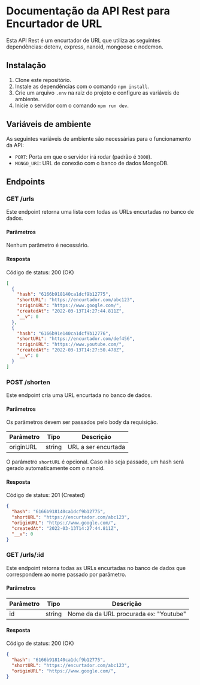 # Documentação da API Rest para Encurtador de URL

Esta API Rest é um encurtador de URL que utiliza as seguintes dependências: dotenv, express, nanoid, mongoose e nodemon.

## Instalação

1. Clone este repositório.
2. Instale as dependências com o comando `npm install`.
3. Crie um arquivo `.env` na raiz do projeto e configure as variáveis de ambiente.
4. Inicie o servidor com o comando `npm run dev`.

## Variáveis de ambiente

As seguintes variáveis de ambiente são necessárias para o funcionamento da API:

- `PORT`: Porta em que o servidor irá rodar (padrão é `3000`).
- `MONGO_URI`: URL de conexão com o banco de dados MongoDB.

## Endpoints

### GET /urls

Este endpoint retorna uma lista com todas as URLs encurtadas no banco de dados.

#### Parâmetros

Nenhum parâmetro é necessário.

#### Resposta

Código de status: 200 (OK)

```json
[
  {
    "hash": "6166b918140ca1dcf9b12775",
    "shortURL": "https://encurtador.com/abc123",
    "originURL": "https://www.google.com/",
    "createdAt": "2022-03-13T14:27:44.811Z",
    "__v": 0
  },
  {
    "hash": "6166b91e140ca1dcf9b12776",
    "shortURL": "https://encurtador.com/def456",
    "originURL": "https://www.youtube.com/",
    "createdAt": "2022-03-13T14:27:50.478Z",
    "__v": 0
  }
]
```
### POST /shorten

Este endpoint cria uma URL encurtada no banco de dados.

#### Parâmetros

Os parâmetros devem ser passados pelo body da requisição.

| Parâmetro | Tipo   | Descrição           |
| --------- | ------ | ------------------- |
| originURL | string | URL a ser encurtada |

O parâmetro `shortURL` é opcional. Caso não seja passado, um hash será gerado automaticamente com o nanoid.

#### Resposta

Código de status: 201 (Created)
```json
{
  "hash": "6166b918140ca1dcf9b12775",
  "shortURL": "https://encurtador.com/abc123",
  "originURL": "https://www.google.com/",
  "createdAt": "2022-03-13T14:27:44.811Z",
  "__v": 0
}
```
### GET /urls/:id

Este endpoint retorna todas as URLs encurtadas no banco de dados que correspondem ao nome passado por parâmetro.

#### Parâmetros

| Parâmetro | Tipo   | Descrição        |
| --------- | ------ | ---------------- |
| id        | string | Nome da da URL procurada ex: "Youtube" |

#### Resposta

Código de status: 200 (OK)
```json
{
  "hash": "6166b918140ca1dcf9b12775",
  "shortURL": "https://encurtador.com/abc123",
  "originURL": "https://www.google.com/",
}
```